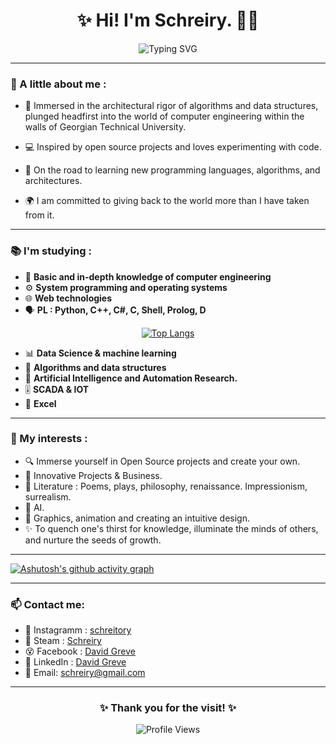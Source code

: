 <h1 align="center">✨ Hi! I'm Schreiry. 👋✨</h1>

<p align="center">
  <img src="https://readme-typing-svg.demolab.com?font=Fira+Code&size=22&duration=3000&pause=500&color=%2336BCF7&center=true&width=670&lines=They+say+Text+is+the+best+source+of+infomraton!?;All+Right,Enjoy+your+reading+and+Welcome!;Here,+a+little+and+modestly+about+me" alt="Typing SVG" />
</p>

---

### 🌟 A little about me :
- 🏫 Immersed in the architectural rigor of algorithms and data structures, plunged headfirst into the world of computer engineering within the walls of Georgian Technical University.

- 💻 Inspired by open source projects and loves experimenting with code.
- 🌱 On the road to learning new programming languages, algorithms, and architectures.
- 🌍 I am committed to giving back to the world more than I have taken from it.

---

### 📚 I'm studying :
- 📜 **Basic and in-depth knowledge of computer engineering**
- ⚙️ **System programming and operating systems**
- 🌐 **Web technologies**
- 🗣️ **PL : Python, C++, C#, C, Shell, Prolog, D**
  
<div align="center">
  <a href="https://github.com/anuraghazra/github-readme-stats">
    <img src="https://github-readme-stats.vercel.app/api/top-langs/?username=Schreiry" alt="Top Langs" />
  </a>
</div>


- 📊 **Data Science & machine learning**
- 🧩 **Algorithms and data structures**
- 🤖 **Artificial Intelligence and Automation Research.**
- 🎚️ **SCADA & IOT**
- 📑 **Excel**

---

### 🎯 My interests :
- 🔍 Immerse yourself in Open Source projects and create your own.
- 🦄 Innovative Projects & Business.
- 📖 Literature : Poems, plays, philosophy, renaissance. Impressionism, surrealism.
- 👾 AI.
- 🎨 Graphics, animation and creating an intuitive design.
- ✨ To quench one's thirst for knowledge, illuminate the minds of others, and nurture the seeds of growth.
  
---

<p align="center">
  
[![Ashutosh's github activity graph](https://github-readme-activity-graph.vercel.app/graph?username=Schreiry&theme=github-compact)](https://github.com/ashutosh00710/github-readme-activity-graph)

</p>

---

### 📫 Contact me:
- 📸 Instagramm : [schreitory](https://www.instagram.com/schreitory/)
- 🚂 Steam : [Schreiry](https://steamcommunity.com/profiles/76561199262537312/)
- 😵 Facebook : [David Greve](https://www.facebook.com/Schreitory)
- 💼 LinkedIn : [David Greve](https://www.linkedin.com/in/schreiry/)
- 📧 Email: schreiry@gmail.com

---

<h3 align="center">✨ Thank you for the visit! ✨</h3>
<p align="center">
  <img src="https://komarev.com/ghpvc/?username=Schreiry&color=green" alt="Profile Views" />
</p>


